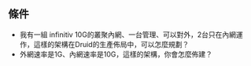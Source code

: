 
## 條件

- 我有一組 infinitiv 10G的叢聚內網、一台管理、可以對外，2台只在內網運作，這樣的架構在Druid的生產佈局中，可以怎麼規劃？
- 外網速率是1G、內網速率是10G，這樣的架構，你會怎麼佈建？
